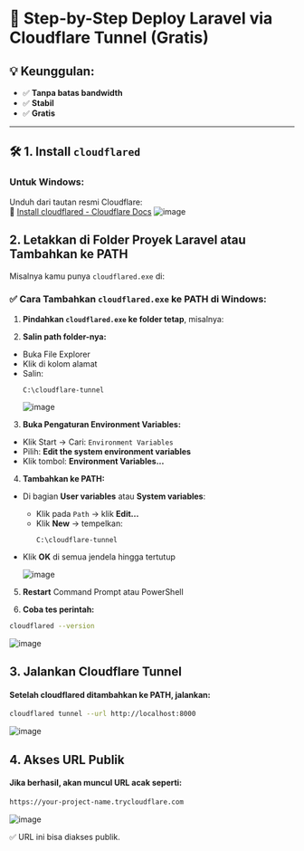 # 🚀 Step-by-Step Deploy Laravel via Cloudflare Tunnel (Gratis)
## 💡 Keunggulan:

- ✅ **Tanpa batas bandwidth**
- ✅ **Stabil**
- ✅ **Gratis**

---

## 🛠️ 1. Install `cloudflared`

### Untuk Windows:
Unduh dari tautan resmi Cloudflare:  
🔗 [Install cloudflared - Cloudflare Docs](https://developers.cloudflare.com/cloudflare-one/connections/connect-networks/downloads/)
![image](https://github.com/user-attachments/assets/69d5e046-49c9-44ab-a359-12f41c1d4e36)


## 2. Letakkan di Folder Proyek Laravel atau Tambahkan ke PATH

Misalnya kamu punya `cloudflared.exe` di:  
### ✅ Cara Tambahkan `cloudflared.exe` ke PATH di Windows:

1. **Pindahkan `cloudflared.exe` ke folder tetap**, misalnya:

2. **Salin path folder-nya:**
- Buka File Explorer
- Klik di kolom alamat
- Salin:
  ```
  C:\cloudflare-tunnel
  ```
  ![image](https://github.com/user-attachments/assets/d09d24fc-a0ec-423e-9b35-dece363045be)


3. **Buka Pengaturan Environment Variables:**
- Klik Start → Cari: `Environment Variables`
- Pilih: **Edit the system environment variables**
- Klik tombol: **Environment Variables...**

4. **Tambahkan ke PATH:**
- Di bagian **User variables** atau **System variables**:
  - Klik pada `Path` → klik **Edit...**
  - Klik **New** → tempelkan:
    ```
    C:\cloudflare-tunnel
    ```
- Klik **OK** di semua jendela hingga tertutup

  ![image](https://github.com/user-attachments/assets/51a4b6db-6bb1-43f4-8b25-491c3c8df15d)


5. **Restart** Command Prompt atau PowerShell

6. **Coba tes perintah:**
```bash
cloudflared --version
```
![image](https://github.com/user-attachments/assets/fd96cfb9-47e2-45b9-a6c8-4ccbdbfaf7f6)


## 3. Jalankan Cloudflare Tunnel
#### Setelah cloudflared ditambahkan ke PATH, jalankan:
```bash
cloudflared tunnel --url http://localhost:8000
```
![image](https://github.com/user-attachments/assets/c5336ff6-4f2b-4459-a45f-1f4f3f98a569)

## 4. Akses URL Publik
#### Jika berhasil, akan muncul URL acak seperti:
```bash
https://your-project-name.trycloudflare.com
```
![image](https://github.com/user-attachments/assets/ddf6bcc0-0410-4353-aae4-3d120c8ad114)

✅ URL ini bisa diakses publik.
 

